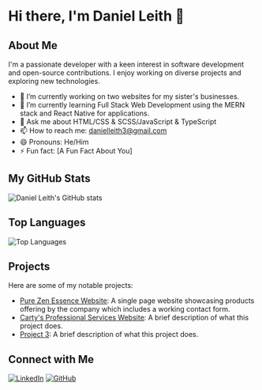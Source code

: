 # Hi there, I'm Daniel Leith 👋

## About Me

I'm a passionate developer with a keen interest in software development and open-source contributions. I enjoy working on diverse projects and exploring new technologies.

- 🔭 I’m currently working on two websites for my sister's businesses.
- 🌱 I’m currently learning Full Stack Web Development using the MERN stack and React Native for applications.
- 💬 Ask me about HTML/CSS & SCSS/JavaScript & TypeScript
- 📫 How to reach me: danielleith3@gmail.com
- 😄 Pronouns: He/Him
- ⚡ Fun fact: [A Fun Fact About You]

## My GitHub Stats

![Daniel Leith's GitHub stats](https://github-readme-stats.vercel.app/api?username=daniel-leith&show_icons=true&theme=radical)

## Top Languages

![Top Languages](https://github-readme-stats.vercel.app/api/top-langs/?username=daniel-leith&layout=compact&theme=radical)

## Projects

Here are some of my notable projects:

- [Pure Zen Essence Website](https://github.com/daniel-leith/pure-zen-essence-website): A single page website showcasing products offering by the company which includes a working contact form.
- [Carty's Professional Services Website](https://github.com/daniel-leith/project2): A brief description of what this project does.
- [Project 3](https://github.com/daniel-leith/project3): A brief description of what this project does.

## Connect with Me

[![LinkedIn](https://img.shields.io/badge/LinkedIn-0077B5?style=for-the-badge&logo=linkedin&logoColor=white)](https://www.linkedin.com/in/daniel-leith)
[![GitHub](https://img.shields.io/badge/GitHub-181717?style=for-the-badge&logo=github&logoColor=white)](https://github.com/daniel-leith)

